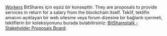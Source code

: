 [Workers](introduction/workers) BitShares için eşsiz bir konsepttir. They are proposals to provide services in return for a salary from the blockchain itself. Teklif, teklifin amacını açıklayan bir web sitesine veya forum dizesine bir bağlantı içermeli, tekliflerin bir koleksiyonunu burada bulabilirsiniz: [BitSharestalk - Stakeholder Proposals Board](https://bitsharestalk.org/index.php/board,75.0.html).